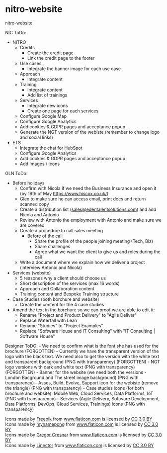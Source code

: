 # nitro-website
nitro-website

NIC ToDo:
- NITRO
    - Credits
        - Create the credit page
        - Link the credit page to the footer
    - Use cases
        - Integrate the banner image for each use case
    - Approach
        - Integrate content
    - Training
        - Integrate content
        - Add list of trainings
    - Services
        - Integrate new icons
        - Create one page for each services
    - Configure Google Map
    - Configure Google Analytics
    - Add cookies & GDPR pages and acceptance popup
    - Generate the NGT version of the webiste (remember to change logo and social links)
- ETS
    - Integrate the chat for HubSpot
    - Configure Google Analytics
    - Add cookies & GDPR pages and acceptance popup
    - Add Images / Icons

GLN ToDo:
- Before holidays
    - Confirm with Nicola if we need the Business Insurance and open it (by 19th of May https://www.hiscox.co.uk/)
    - Glen to make sure he can access email, print docs and return scanned copy
    - Create a distribution list (sales@edentalentsolutions.com) and add Nicola and Antonio
    - Review with Antonio the employment with Antonio and make sure we are covered
    - Create a procedure to call sales meeting
        - Before of the call 
            - Share the profile of the people joining meeting (Tech, Biz)
            - Share challenges
            - Agree what we want the client to give us and roles during the call
    - Write a document where we explain how we deliver a project (interview Antonio and Nicola)
- Services (website)
    - 5 reasones why a client should choose us
    - Short description of the services (max 16 words)
    - Approach and Collaboration content
    - Training content and Bespoke Training structure
- Case Studies (both borchure and website)
    - Create the content for the 4 case studies
- Amend the text in the borchure so we can proof we are able to edit it:
    - Rename "Project and Product Delivery" to "Agile Deliver"
    - Replace Waterfall with Lean
    - Rename "Studies" to "Project Examples"
    - Replace "Software House and IT Consulting" with "IT Consulting | Software House"

Designer ToDO:
    - We need to confirm what is the font she has used for the brochure (FORGOTTEN)
    - Currently we have the transparent version of the logo with the black text. We need also to get the version with the white text and transparent background (PNG with transparency)  (FORGOTTEN)
    - NGT logo versions with dark and white text (PNG with transparency)  (FORGOTTEN)
    - Banner for the website (we need both the versions - London Bacground and The street image background) (PNG with transparency)
    - Asses, Build, Evolve, Support icon for the webiste (remove the triangle)  (PNG with transparency)
    - Case studies icons (for both brochure and website): Mobile Web, Cloud Services, Data Platforms, IoT (PNG with transparency)
    - Services (Agile Delivery, Software Development, Data Platforms, DevOps, Cloud Services, Trainings) icons (PNG with transparency)

<div>Icons made by <a href="https://www.freepik.com/?__hstc=57440181.15f697bbe89062f073e2380730e39712.1557316252473.1557316252473.1557316252473.1&__hssc=57440181.1.1557316252474&__hsfp=3148990692" title="Freepik">Freepik</a> from <a href="https://www.flaticon.com/" 			    title="Flaticon">www.flaticon.com</a> is licensed by <a href="http://creativecommons.org/licenses/by/3.0/" 			    title="Creative Commons BY 3.0" target="_blank">CC 3.0 BY</a></div>

<div>Icons made by <a href="https://www.flaticon.com/authors/mynamepong" title="mynamepong">mynamepong</a> from <a href="https://www.flaticon.com/" 			    title="Flaticon">www.flaticon.com</a> is licensed by <a href="http://creativecommons.org/licenses/by/3.0/" 			    title="Creative Commons BY 3.0" target="_blank">CC 3.0 BY</a></div>

<div>Icons made by <a href="https://www.flaticon.com/authors/gregor-cresnar" title="Gregor Cresnar">Gregor Cresnar</a> from <a href="https://www.flaticon.com/" 			    title="Flaticon">www.flaticon.com</a> is licensed by <a href="http://creativecommons.org/licenses/by/3.0/" 			    title="Creative Commons BY 3.0" target="_blank">CC 3.0 BY</a></div>

<div>Icons made by <a href="https://www.flaticon.com/authors/linector" title="Linector">Linector</a> from <a href="https://www.flaticon.com/" 			    title="Flaticon">www.flaticon.com</a> is licensed by <a href="http://creativecommons.org/licenses/by/3.0/" 			    title="Creative Commons BY 3.0" target="_blank">CC 3.0 BY</a></div>